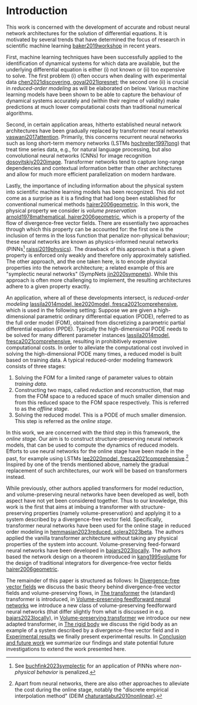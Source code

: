 # Introduction

This work is concerned with the development of accurate and robust neural network architectures for the solution of differential equations.
It is motivated by several trends that have determined the focus of research in scientific machine learning [baker2019workshop](@cite) in recent years.

First, machine learning techniques have been successfully applied to the identification of dynamical systems for which data are available, but the underlying differential equation is either (i) not known or (ii) too expensive to solve. The first problem (i) often occurs when dealing with experimental data [chen2021discovering, goyal2021lqresnet](@cite); the second one (ii) is crucial in *reduced-order modeling* as will be elaborated on below. Various machine learning models have been shown to be able to capture the behaviour of dynamical systems accurately and (within their regime of validity) make predictions at much lower computational costs than traditional numerical algorithms.

Second, in certain application areas, hitherto established neural network architectures have been gradually replaced by transformer neural networks [vaswani2017attention](@cite). Primarily, this concerns recurrent neural networks such as long short-term memory networks (LSTMs [hochreiter1997long](@cite)) that treat time series data, e.g., for natural language processing, but also convolutional neural networks (CNNs) for image recognition [dosovitskiy2020image](@cite). Transformer networks tend to capture long-range dependencies and contextual information better than other architectures and allow for much more efficient parallelization on modern hardware.

Lastly, the importance of including information about the physical system into scientific machine learning models has been recognized. This did not come as a surprise as it is a finding that had long been established for conventional numerical methods [hairer2006geometric](@cite).
In this work, the physical property we consider is *volume preservation* [arnold1978mathematical, hairer2006geometric](@cite), which is a property of the flow of divergence-free vector fields. There are essentially two approaches through which this property can be accounted for: the first one is the inclusion of terms in the loss function that penalize non-physical behaviour; these neural networks are known as physics-informed neural networks (PINNs[^1] [raissi2019physics](@cite)). The drawback of this approach is that a given property is enforced only weakly and therefore only approximately satisfied. The other approach, and the one taken here, is to encode physical properties into the network architecture; a related example of this are "symplectic neural networks" (SympNets [jin2020sympnets](@cite)). While this approach is often more challenging to implement, the resulting architectures adhere to a given property exactly.

[^1]: See [buchfink2023symplectic](@cite) for an application of PINNs where *non-physical behavior* is penalized.

An application, where all of these developments intersect, is *reduced-order modeling* [lassila2014model, lee2020model, fresca2021comprehensive](@cite), which is used in the following setting: Suppose we are given a high-dimensional parametric ordinary differential equation (PODE), referred to as the full order model (FOM), obtained from discretizing a parametric partial differential equation (PPDE). Typically the high-dimensional PODE needs to be solved for many different parameter instances [lassila2014model, fresca2021comprehensive](@cite), resulting in prohibitively expensive computational costs.
In order to alleviate the computational cost involved in solving the high-dimensional PODE many times, a reduced model is built based on training data. A typical reduced-order modeling framework consists of three stages: 
    
1. Solving the FOM for a limited range of parameter values to obtain *training data*. 
2. Constructing two maps, called *reduction* and *reconstruction*, that map from the FOM space to a reduced space of much smaller dimension and from this reduced space to the FOM space respectively. This is referred to as the *offline stage*.   
3. Solving the reduced model. This is a PODE of much smaller dimension. This step is referred as the *online stage*.

In this work, we are concerned with the third step in this framework, the *online stage*. Our aim is to construct structure-preserving neural network models, that can be used to compute the dynamics of reduced models. Efforts to use neural networks for the online stage have been made in the past, for example using LSTMs [lee2020model, fresca2021comprehensive](@cite).[^2] Inspired by one of the trends mentioned above, namely the gradual replacement of such architectures, our work will be based on transformers instead.

[^2]: Apart from neural networks, there are also other approaches to alleviate the cost during the online stage, notably the "discrete empirical interpolation method" (DEIM [chaturantabut2010nonlinear](@cite)).

While previously, other authors applied transformers for model reduction, and volume-preserving neural networks have been developed as well, both aspect have not yet been considered together.
Thus to our knowledge, this work is the first that aims at imbuing a transformer with structure-preserving properties (namely volume-preservation) and applying it to a system described by a divergence-free vector field. 
Specifically, transformer neural networks have been used for the online stage in reduced order modeling in [hemmasian2023reduced, solera2023beta](@cite). The authors applied the vanilla transformer architecture without taking any physical properties of the system into account.
Volume-preserving feed-forward neural networks have been developed in [bajars2023locally](@cite). The authors based the network design on a theorem introduced in [kang1995volume](@cite) for the design of traditional integrators for divergence-free vector fields [hairer2006geometric](@cite). 

The remainder of this paper is structured as follows: In [Divergence-free vector fields](@ref) we discuss the basic theory behind divergence-free vector fields and volume-preserving flows, in [The transformer](@ref) the (standard) transformer is introduced, in [Volume-preserving feedforward neural networks](@ref) we introduce a new class of volume-preserving feedforward neural networks (that differ slightly from what is discussed in e.g. [bajars2023locally](@cite)), in [Volume-preserving transformer](@ref) we introduce our new adapted transformer, in [The rigid body](@ref) we discuss the rigid body as an example of a system described by a divergence-free vector field and in [Experimental results](@ref) we finally present experimental results. In [Conclusion and future work](@ref) we summarize our findings and state potential future investigations to extend the work presented here.
